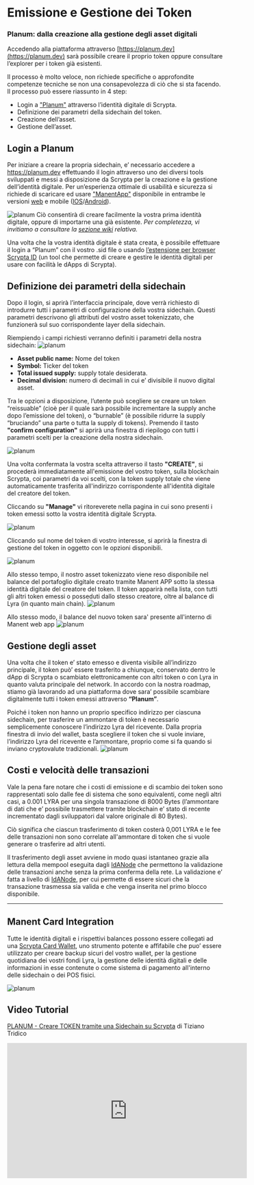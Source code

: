 # Emissione e Gestione dei Token 
### Planum: dalla creazione alla gestione degli asset digitali

Accedendo alla piattaforma attraverso [https://planum.dev](https://planum.dev) sarà possibile creare il proprio token oppure consultare l’explorer per i token già esistenti.

Il processo è molto veloce, non richiede specifiche o approfondite competenze tecniche se non una consapevolezza di ciò che si sta facendo.
Il processo può essere riassunto in 4 step:

- Login a ["Planum"](https://planum.dev) attraverso l’identità digitale di Scrypta.
- Definizione dei parametri della sidechain del token.
- Creazione dell’asset.
- Gestione dell’asset.

## Login a Planum 

Per iniziare a creare la propria sidechain, e’ necessario accedere a https://planum.dev effettuando il login attraverso uno dei diversi tools sviluppati e messi a disposizione da Scrypta per la creazione e la gestione dell’identità digitale.
Per un’esperienza ottimale di usabilità e sicurezza si richiede di scaricare ed usare ["ManentApp"](https://manent.app) disponibile in entrambe le versioni [web](https://web.manent.app) e mobile ([IOS](https://apps.apple.com/us/app/scrypta-manent/id1484816083)/[Android](https://play.google.com/store/apps/details?id=foundation.scrypta.manent)).

![planum](../assets/planum/manent_link.png)
Ciò consentirà di creare facilmente la vostra prima identità digitale, oppure di importarne una già esistente.
*Per completezza, vi invitiamo a consultare la [sezione wiki](https://wiki.scryptachain.org/developers/scryptaid) relativa.*

Una volta che la vostra identità digitale è stata creata, è possibile effettuare il login a “Planum” con il vostro .sid file o usando [l’estensione per browser Scrypta ID](https://id.scryptachain.org/) (un tool che permette di creare e gestire le identità digitali per usare con facilità le dApps di Scrypta).

## Definizione dei parametri della sidechain

Dopo il login, si aprirà l’interfaccia principale, dove verrà richiesto di introdurre tutti i parametri di configurazione della vostra sidechain.
Questi parametri descrivono gli attributi del vostro asset tokenizzato, che funzionerà sul suo corrispondente layer della sidechain.

Riempiendo i campi richiesti verranno definiti i parametri della nostra sidechain:
![planum](../assets/planum/token_creation.png)


- **Asset public name:** Nome del token
- **Symbol:** Ticker del token
- **Total issued supply:** supply totale desiderata.
- **Decimal division:** numero di decimali in cui e’ divisibile il nuovo digital asset.

Tra le opzioni a disposizione, l’utente può scegliere se creare un token “reissuable” (cioè per il quale sarà possibile incrementare la supply anche dopo l’emissione del token), o “burnable” (è possibile ridurre la supply “bruciando” una parte o tutta la supply di tokens).
Premendo il tasto **"confirm configuration"** si aprirà una finestra di riepilogo con tutti i parametri scelti per la creazione della nostra sidechain.

![planum](../assets/planum/create_confirm.png)

Una volta confermata la vostra scelta attraverso il tasto **"CREATE"**, si procederà immediatamente all'emissione del vostro token, sulla blockchain Scrypta, coi parametri da voi scelti, con la token supply totale che viene automaticamente trasferita all'indirizzo corrispondente all'identità digitale del creatore del token.

Cliccando su **"Manage"** vi ritoreverete nella pagina in cui sono presenti i token emessi sotto la vostra identità digitale Scrypta. 

![planum](../assets/planum/token_page.png)

Cliccando sul nome del token di vostro interesse, si aprirà la finestra di gestione del token in oggetto con le opzioni disponibili.

![planum](../assets/planum/token_management.png)

Allo stesso tempo, il nostro asset tokenizzato viene reso disponibile nel balance del portafoglio digitale creato tramite Manent APP sotto la stessa identità digitale del creatore del token.
Il token apparirà nella lista, con tutti gli altri token emessi o posseduti dallo stesso creatore, oltre al balance di Lyra (in quanto main chain).
![planum](../assets/planum/manent_app.png)

Allo stesso modo, il balance del nuovo token sara' presente all'interno di Manent web app
![planum](../assets/planum/manent_webapp.png)

## Gestione degli asset
Una volta che il token e’ stato emesso e diventa visibile all’indirizzo principale, il token può’ essere trasferito a chiunque, conservato dentro le dApp di Scrypta o scambiato elettronicamente con altri token o con Lyra in quanto valuta principale del network.
In accordo con la nostra roadmap, stiamo già lavorando ad una piattaforma dove sara’ possibile scambiare digitalmente tutti i token emessi attraverso **“Planum”**.

Poiché i token non hanno un proprio specifico indirizzo per ciascuna sidechain, per trasferire un ammontare di token è necessario semplicemente conoscere l’indirizzo Lyra del ricevente.
Dalla propria finestra di invio del wallet, basta scegliere il token che si vuole inviare, l’indirizzo Lyra del ricevente e l’ammontare, proprio come si fa quando si inviano cryptovalute tradizionali.
![planum](../assets/planum/send_token.png)

## Costi e velocità delle transazioni
Vale la pena fare notare che i costi di emissione e di scambio dei token sono rappresentati solo dalle fee di sistema che sono equivalenti, come negli altri casi, a 0.001 LYRA per una singola transazione di 8000 Bytes (l’ammontare di dati che e’ possibile trasmettere tramite blockchain e’ stato di recente incrementato dagli sviluppatori dal valore originale di 80 Bytes).

Ciò significa che ciascun trasferimento di token costerà 0,001 LYRA e le fee delle transazioni non sono correlate all'ammontare di token che si vuole generare o trasferire ad altri utenti.

Il trasferimento degli asset avviene in modo quasi istantaneo grazie alla lettura della mempool eseguita dagli [IdANode](https://wiki.scryptachain.org/developers/ida-node) che permettono la validazione delle transazioni anche senza la prima conferma della rete.
La validazione e’ fatta a livello di [IdANode](https://wiki.scryptachain.org/developers/ida-node), per cui permette di essere sicuri che la transazione trasmessa sia valida e che venga inserita nel primo blocco disponibile.

***


## Manent Card Integration
Tutte le identità digitali e i rispettivi balances possono essere collegati ad una [Scrypta Card Wallet](scrypta-card-wallet.md), uno strumento potente e affifabile che puo’ essere utilizzato per creare backup sicuri del vostro wallet, per la gestione quotidiana dei vostri fondi Lyra, la gestione delle identità digitali e delle informazioni in esse contenute o come sistema di pagamento all'interno delle sidechain o dei POS fisici.


![planum](../assets/planum/card.png)

## Video Tutorial

[PLANUM - Creare TOKEN tramite una Sidechain su Scrypta](https://www.youtube.com/watch?v=qWlfWYl6kfM) di Tiziano Tridico

<iframe width="560" height="315" src="https://www.youtube.com/embed/qWlfWYl6kfM" frameborder="0" allow="accelerometer; autoplay; encrypted-media; gyroscope; picture-in-picture" allowfullscreen></iframe>